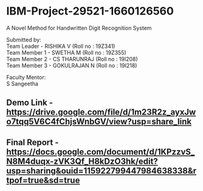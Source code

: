 # IBM-Project-29521-1660126560
A Novel Method for Handwritten Digit Recognition System

Submitted by: <br>
Team Leader - RISHIKA V (Roll no : 19Z341) <br>
Team Member 1 - SWETHA M (Roll no : 19Z355)<br>
Team Member 2 - CS THARUNRAJ (Roll no : 19I208)<br>
Team Member 3 - GOKULRAJAN N (Roll no : 19I218)<br>

Faculty Mentor:<br>
S Sangeetha<br>


## Demo Link - https://drive.google.com/file/d/1m23R2z_ayxJwo7tqq5V6C4fChjsWnbGV/view?usp=share_link
## Final Report - https://docs.google.com/document/d/1KPzzvS_N8M4duqx-zVK3Qf_H8kDzO3hk/edit?usp=sharing&ouid=115922799447984638338&rtpof=true&sd=true




